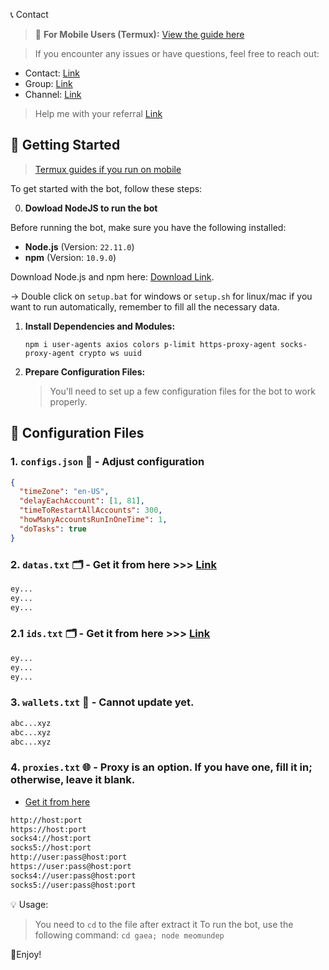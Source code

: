 📞 Contact
> 📱 **For Mobile Users (Termux):** [View the guide here](https://github.com/MeoMunDep/Guides-for-using-my-script-on-termux)

> If you encounter any issues or have questions, feel free to reach out:

- Contact: [Link](t.me/MeoMunDep)
- Group: [Link](t.me/KeoAirDropFreeNe)
- Channel: [Link](t.me/KeoAirDropFreeNee)

> Help me with your referral [Link](https://app.aigaea.net/register?ref=gaeTOjcEV4oIU8)

## 🚀 Getting Started

> [Termux guides if you run on mobile](https://github.com/MeoMunDep/Guides-for-using-my-script-on-termux.)


To get started with the bot, follow these steps:

0. **Dowload NodeJS to run the bot**

Before running the bot, make sure you have the following installed:

- **Node.js** (Version: `22.11.0`)
- **npm** (Version: `10.9.0`)

Download Node.js and npm here: [Download Link](https://t.me/KeoAirDropFreeNe/257/1462).

-> Double click on `setup.bat` for windows or `setup.sh` for linux/mac if you want to run automatically, remember to fill all the necessary data.


1. **Install Dependencies and Modules:**

   ```
   npm i user-agents axios colors p-limit https-proxy-agent socks-proxy-agent crypto ws uuid
   ```

2. **Prepare Configuration Files:**

   > You'll need to set up a few configuration files for the bot to work properly.

## 📁 Configuration Files

### 1. `configs.json` 📜 - Adjust configuration

```json
{
  "timeZone": "en-US",
  "delayEachAccount": [1, 81],
  "timeToRestartAllAccounts": 300,
  "howManyAccountsRunInOneTime": 1,
  "doTasks": true
}

```

### 2. `datas.txt` 🗂️ - Get it from here >>> [Link](https://t.me/KeoAirDropFreeNee/1274)

```txt
ey...
ey...
ey...
```

### 2.1 `ids.txt` 🗂️ - Get it from here >>> [Link](https://t.me/KeoAirDropFreeNee/1276)

```txt
ey...
ey...
ey...
```

### 3. `wallets.txt` 💼 - Cannot update yet.

```txt - wallet address
abc...xyz
abc...xyz
abc...xyz
```

### 4. `proxies.txt` 🌐 - Proxy is an option. If you have one, fill it in; otherwise, leave it blank.

- [Get it from here](https://www.webshare.io/?referral_code=4l5kb3glsce7)

```txt
http://host:port
https://host:port
socks4://host:port
socks5://host:port
http://user:pass@host:port
https://user:pass@host:port
socks4://user:pass@host:port
socks5://user:pass@host:port
```

💡 Usage:

> You need to `cd` to the file after extract it
> To run the bot, use the following command: `cd gaea; node meomundep`

🎇Enjoy!
